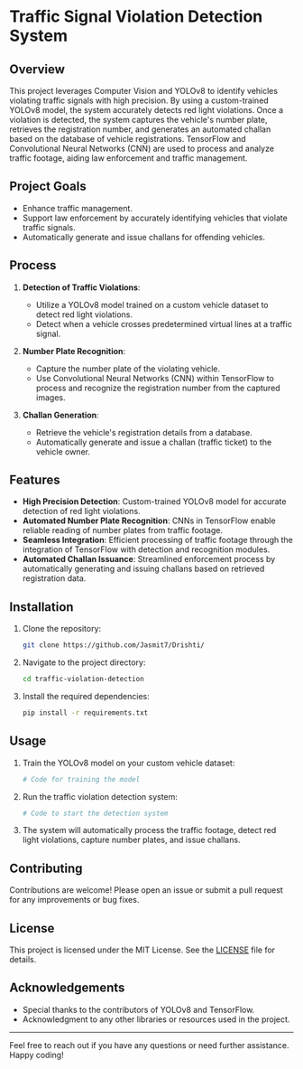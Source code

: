 # Traffic Signal Violation Detection System

## Overview

This project leverages Computer Vision and YOLOv8 to identify vehicles violating traffic signals with high precision. By using a custom-trained YOLOv8 model, the system accurately detects red light violations. Once a violation is detected, the system captures the vehicle's number plate, retrieves the registration number, and generates an automated challan based on the database of vehicle registrations. TensorFlow and Convolutional Neural Networks (CNN) are used to process and analyze traffic footage, aiding law enforcement and traffic management.

## Project Goals

- Enhance traffic management.
- Support law enforcement by accurately identifying vehicles that violate traffic signals.
- Automatically generate and issue challans for offending vehicles.

## Process

1. **Detection of Traffic Violations**:
   - Utilize a YOLOv8 model trained on a custom vehicle dataset to detect red light violations.
   - Detect when a vehicle crosses predetermined virtual lines at a traffic signal.

2. **Number Plate Recognition**:
   - Capture the number plate of the violating vehicle.
   - Use Convolutional Neural Networks (CNN) within TensorFlow to process and recognize the registration number from the captured images.

3. **Challan Generation**:
   - Retrieve the vehicle's registration details from a database.
   - Automatically generate and issue a challan (traffic ticket) to the vehicle owner.

## Features

- **High Precision Detection**: Custom-trained YOLOv8 model for accurate detection of red light violations.
- **Automated Number Plate Recognition**: CNNs in TensorFlow enable reliable reading of number plates from traffic footage.
- **Seamless Integration**: Efficient processing of traffic footage through the integration of TensorFlow with detection and recognition modules.
- **Automated Challan Issuance**: Streamlined enforcement process by automatically generating and issuing challans based on retrieved registration data.

## Installation

1. Clone the repository:
    ```bash
    git clone https://github.com/Jasmit7/Drishti/
    ```
2. Navigate to the project directory:
    ```bash
    cd traffic-violation-detection
    ```
3. Install the required dependencies:
    ```bash
    pip install -r requirements.txt
    ```

## Usage

1. Train the YOLOv8 model on your custom vehicle dataset:
    ```python
    # Code for training the model
    ```

2. Run the traffic violation detection system:
    ```python
    # Code to start the detection system
    ```

3. The system will automatically process the traffic footage, detect red light violations, capture number plates, and issue challans.

## Contributing

Contributions are welcome! Please open an issue or submit a pull request for any improvements or bug fixes.

## License

This project is licensed under the MIT License. See the [LICENSE](LICENSE) file for details.

## Acknowledgements

- Special thanks to the contributors of YOLOv8 and TensorFlow.
- Acknowledgment to any other libraries or resources used in the project.

---

Feel free to reach out if you have any questions or need further assistance. Happy coding!
